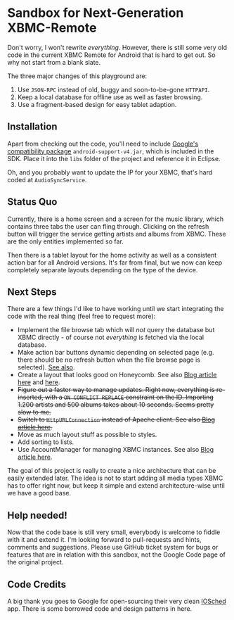 
Sandbox for Next-Generation XBMC-Remote
=======================================

Don't worry, I won't rewrite *everything*. However, there is still some very old code in the current XBMC Remote for Android that is hard to get out. So why not start from a blank slate.

The three major changes of this playground are:

1. Use `JSON-RPC` instead of old, buggy and soon-to-be-gone `HTTPAPI`.
2. Keep a local database for offline use as well as faster browsing.
3. Use a fragment-based design for easy tablet adaption.

## Installation
Apart from checking out the code, you'll need to include [Google's compatibility package](http://android-developers.blogspot.com/2011/03/fragments-for-all.html) `android-support-v4.jar`, which is included in the SDK. Place it into the `libs` folder of the project and reference it in Eclipse.

Oh, and you probably want to update the IP for your XBMC, that's hard coded at `AudioSyncService`.


## Status Quo

Currently, there is a home screen and a screen for the music library, which contains three tabs the user can fling through. Clicking on the refresh button will trigger the service getting artists and albums from XBMC. These are the only entities implemented so far.

Then there is a tablet layout for the home activity as well as a consistent action bar for all Android versions. It's far from final, but we now can keep completely separate layouts depending on the type of the device.


## Next Steps

There are a few things I'd like to have working until we start integrating the code with the real thing (feel free to request more):

* Implement the file browse tab which will *not* query the database but XBMC directly - of course not *everything* is fetched via the local database.
* Make action bar buttons dynamic depending on selected page (e.g. there should be no refresh button when the file browse page is selected). [See also](https://plus.google.com/114581058829301125332/posts/DAkRT9BLR6t).
* Create a layout that looks good on Honeycomb. See also [Blog article here](http://android-developers.blogspot.com/2011/09/preparing-for-handsets.html) and [here](http://android-developers.blogspot.com/2011/04/customizing-action-bar.html).
* <del>Figure out a faster way to manage updates. Right now, everything is re-inserted, with a `ON CONFLICT REPLACE` constraint on the ID. Importing 1.200 artists and 500 albums takes about 10 seconds. Seems pretty slow to me.</del>
* <del>Switch to `HttpURLConnection` instead of Apache client. See also [Blog article here](http://android-developers.blogspot.com/2011/09/androids-http-clients.html).</del>
* Move as much layout stuff as possible to styles.
* Add sorting to lists.
* Use AccountManager for managing XBMC instances. See also [Blog article here](http://www.c99.org/2010/01/23/writing-an-android-sync-provider-part-1/).

The goal of this project is really to create a nice architecture that can be easily extended later. The idea is not to start adding all media types XBMC has to offer right now, but keep it simple and extend architecture-wise until we have a good base.

## Help needed!

Now that the code base is still very small, everybody is welcome to fiddle with it and extend it. I'm looking forward to pull-requests and hints, comments and suggestions. Please use GitHub ticket system for bugs or features that are in relation with this sandbox, not the Google Code page of the original project.

## Code Credits

A big thank you goes to Google for open-sourcing their very clean [IOSched](http://code.google.com/p/iosched/) app. There is some borrowed code and design patterns in here.


